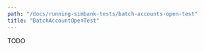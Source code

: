 ```yaml
---
path: "/docs/running-simbank-tests/batch-accounts-open-test"
title: "BatchAccountOpenTest"
---
```

 TODO